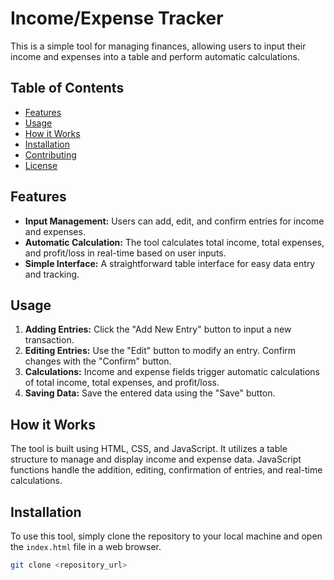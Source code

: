 # Income/Expense Tracker

This is a simple tool for managing finances, allowing users to input their income and expenses into a table and perform automatic calculations.

## Table of Contents
- [Features](#features)
- [Usage](#usage)
- [How it Works](#how-it-works)
- [Installation](#installation)
- [Contributing](#contributing)
- [License](#license)

## Features
- **Input Management:** Users can add, edit, and confirm entries for income and expenses.
- **Automatic Calculation:** The tool calculates total income, total expenses, and profit/loss in real-time based on user inputs.
- **Simple Interface:** A straightforward table interface for easy data entry and tracking.

## Usage
1. **Adding Entries:** Click the "Add New Entry" button to input a new transaction.
2. **Editing Entries:** Use the "Edit" button to modify an entry. Confirm changes with the "Confirm" button.
3. **Calculations:** Income and expense fields trigger automatic calculations of total income, total expenses, and profit/loss.
4. **Saving Data:** Save the entered data using the "Save" button.

## How it Works
The tool is built using HTML, CSS, and JavaScript. It utilizes a table structure to manage and display income and expense data. JavaScript functions handle the addition, editing, confirmation of entries, and real-time calculations.

## Installation
To use this tool, simply clone the repository to your local machine and open the `index.html` file in a web browser.

```bash
git clone <repository_url>
